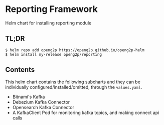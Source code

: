 # Reporting Framework

Helm chart for installing reporting module

## TL;DR

```console
$ helm repo add openg2p https://openg2p.github.io/openg2p-helm
$ helm install my-release openg2p/reporting
```

## Contents

This helm chart contains the following subcharts and they can be individually configured/installed/omitted, through the `values.yaml`.
- Bitnami's Kafka
- Debezium Kafka Connector
- Opensearch Kafka Connector
- A KafkaClient Pod for monitoring kafka topics, and making connect api calls

